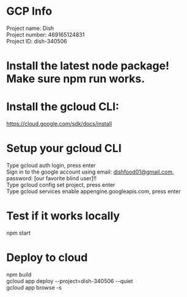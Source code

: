 # GCP Info
Project name: Dish <br />
Project number: 469165124831 <br />
Project ID: dish-340506 <br />

# Install the latest node package! Make sure npm run works.

# Install the gcloud CLI: <br />
https://cloud.google.com/sdk/docs/install  

# Setup your gcloud CLI 
Type gcloud auth login, press enter <br />
Sign in to the google account using email: dishfood01@gmail.com, password: [our favorite blind user]!! <br />
Type gcloud config set project, press enter <br />
Type gcloud services enable appengine.googleapis.com, press enter <br />

# Test if it works locally
npm start <br />
 
# Deploy to cloud 
npm build <br />
gcloud app deploy --project=dish-340506 --quiet <br />
gcloud app browse -s <br />



